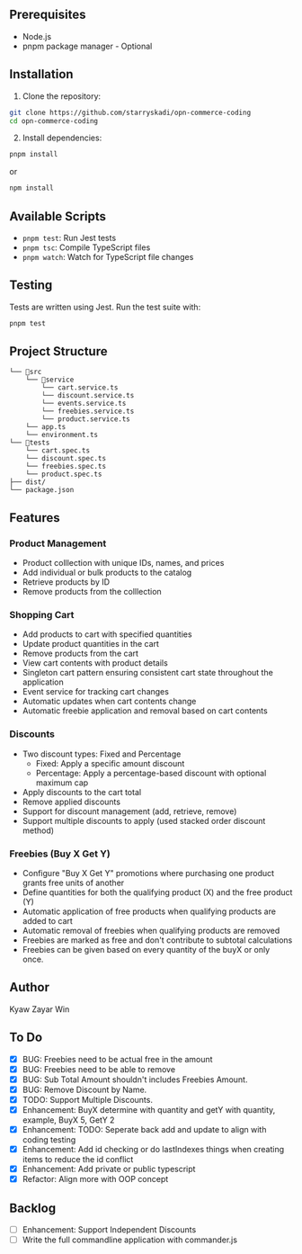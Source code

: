 ## Prerequisites

- Node.js 
- pnpm package manager - Optional

## Installation

1. Clone the repository:
```bash
git clone https://github.com/starryskadi/opn-commerce-coding
cd opn-commerce-coding
```

2. Install dependencies:
```bash
pnpm install
```

or 

```bash
npm install
```
## Available Scripts

- `pnpm test`: Run Jest tests
- `pnpm tsc`: Compile TypeScript files
- `pnpm watch`: Watch for TypeScript file changes

## Testing

Tests are written using Jest. Run the test suite with:

```bash
pnpm test
```

## Project Structure

```
└── 📁src
    └── 📁service
        └── cart.service.ts     
        └── discount.service.ts
        └── events.service.ts
        └── freebies.service.ts
        └── product.service.ts
    └── app.ts
    └── environment.ts
└── 📁tests
    └── cart.spec.ts
    └── discount.spec.ts
    └── freebies.spec.ts
    └── product.spec.ts         
├── dist/                  
└── package.json           
```

## Features

### Product Management
- Product colllection with unique IDs, names, and prices
- Add individual or bulk products to the catalog
- Retrieve products by ID
- Remove products from the colllection

### Shopping Cart
- Add products to cart with specified quantities
- Update product quantities in the cart
- Remove products from the cart
- View cart contents with product details
- Singleton cart pattern ensuring consistent cart state throughout the application
- Event service for tracking cart changes
- Automatic updates when cart contents change
- Automatic freebie application and removal based on cart contents


### Discounts
- Two discount types: Fixed and Percentage
  - Fixed: Apply a specific amount discount
  - Percentage: Apply a percentage-based discount with optional maximum cap
- Apply discounts to the cart total
- Remove applied discounts
- Support for discount management (add, retrieve, remove)
- Support multiple discounts to apply (used stacked order discount method)

### Freebies (Buy X Get Y)
- Configure "Buy X Get Y" promotions where purchasing one product grants free units of another
- Define quantities for both the qualifying product (X) and the free product (Y)
- Automatic application of free products when qualifying products are added to cart
- Automatic removal of freebies when qualifying products are removed
- Freebies are marked as free and don't contribute to subtotal calculations
- Freebies can be given based on every quantity of the buyX or only once.

## Author

Kyaw Zayar Win

## To Do  

- [x] BUG: Freebies need to be actual free in the amount
- [x] BUG: Freebies need to be able to remove
- [x] BUG: Sub Total Amount shouldn't includes Freebies Amount.
- [x] BUG: Remove Discount by Name.
- [x] TODO: Support Multiple Discounts.
- [x] Enhancement: BuyX determine with quantity and getY with quantity, example, BuyX 5, GetY 2
- [x] Enhancement: TODO: Seperate back add and update to align with coding testing
- [x] Enhancement: Add id checking or do lastIndexes things when creating items to reduce the id conflict
- [x] Enhancement: Add private or public typescript
- [x] Refactor: Align more with OOP concept

## Backlog
- [ ] Enhancement: Support Independent Discounts
- [ ] Write the full commandline application with commander.js
